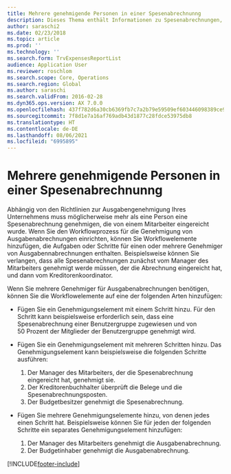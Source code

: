 ```yaml
---
title: Mehrere genehmigende Personen in einer Spesenabrechnunng
description: Dieses Thema enthält Informationen zu Spesenabrechnungen, die von mehreren Personen genehmigt werden müssen.
author: saraschi2
ms.date: 02/23/2018
ms.topic: article
ms.prod: ''
ms.technology: ''
ms.search.form: TrvExpensesReportList
audience: Application User
ms.reviewer: roschlom
ms.search.scope: Core, Operations
ms.search.region: Global
ms.author: saraschi
ms.search.validFrom: 2016-02-28
ms.dyn365.ops.version: AX 7.0.0
ms.openlocfilehash: 437f782d6a30cb6369fb7c7a2b79e59509ef603446098389ce946be6427dee9d
ms.sourcegitcommit: 7f8d1e7a16af769adb43d1877c28fdce53975db8
ms.translationtype: HT
ms.contentlocale: de-DE
ms.lasthandoff: 08/06/2021
ms.locfileid: "6995895"
---
```

# <a name="multiple-approvers-on-an-expense-report"></a>Mehrere genehmigende Personen in einer Spesenabrechnunng

Abhängig von den Richtlinien zur Ausgabengenehmigung Ihres Unternehmens muss möglicherweise mehr als eine Person eine Spesenabrechnung genehmigen, die von einem Mitarbeiter eingereicht wurde. Wenn Sie den Workflowprozess für die Genehmigung von Ausgabenabrechnungen einrichten, können Sie Workflowelemente hinzufügen, die Aufgaben oder Schritte für einen oder mehrere Genehmiger von Ausgabennabrechnungen enthalten. Beispielsweise können Sie verlangen, dass alle Spesenabrechnungen zunächst vom Manager des Mitarbeiters genehmigt werde müssen, der die Abrechnung eingereicht hat, und dann vom Kreditorenkoordinator.

Wenn Sie mehrere Genehmiger für Ausgabenabrechnungen benötigen, können Sie die Workflowelemente auf eine der folgenden Arten hinzufügen:

- Fügen Sie ein Genehmigungselement mit einem Schritt hinzu. Für den Schritt kann beispielsweise erforderlich sein, dass eine Spesenabrechnung einer Benutzergruppe zugewiesen und von 50 Prozent der Mitglieder der Benutzergruppe genehmigt wird.
- Fügen Sie ein Genehmigungselement mit mehreren Schritten hinzu. Das Genehmigungselement kann beispielsweise die folgenden Schritte ausführen:

    1. Der Manager des Mitarbeiters, der die Spesenabrechnung eingereicht hat, genehmigt sie.
    2. Der Kreditorenbuchhalter überprüft die Belege und die Spesenabrechnungsposten.
    3. Der Budgetbesitzer genehmigt die Spesenabrechnung.

- Fügen Sie mehrere Genehmigungselemente hinzu, von denen jedes einen Schritt hat. Beispielsweise können Sie für jeden der folgenden Schritte ein separates Genehmigungselement hinzufügen:

    1. Der Manager des Mitarbeiters genehmigt die Ausgabenabrechnung.
    2. Der Budgetinhaber genehmigt die Ausgabenabrechnung.


[!INCLUDE[footer-include](../includes/footer-banner.md)]